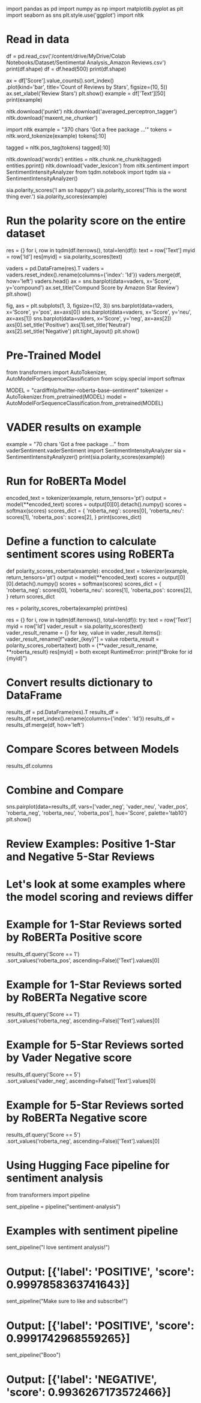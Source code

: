 import pandas as pd
import numpy as np
import matplotlib.pyplot as plt
import seaborn as sns
plt.style.use('ggplot')
import nltk

# Read in data
df = pd.read_csv('/content/drive/MyDrive/Colab Notebooks/Dataset/Sentimental Analysis_Amazon Reviews.csv')
print(df.shape)
df = df.head(500)
print(df.shape)

ax = df['Score'].value_counts().sort_index() \
    .plot(kind='bar',
          title='Count of Reviews by Stars',
          figsize=(10, 5))
ax.set_xlabel('Review Stars')
plt.show()
example = df['Text'][50]
print(example)

nltk.download('punkt')
nltk.download('averaged_perceptron_tagger')
nltk.download('maxent_ne_chunker')

import nltk
example = "370 chars 'Got a free package …'"
tokens = nltk.word_tokenize(example)
tokens[:10]

tagged = nltk.pos_tag(tokens)
tagged[:10]

nltk.download('words')
entities = nltk.chunk.ne_chunk(tagged)
entities.pprint()
nltk.download('vader_lexicon')
from nltk.sentiment import SentimentIntensityAnalyzer
from tqdm.notebook import tqdm
sia = SentimentIntensityAnalyzer()

sia.polarity_scores('I am so happy!')
sia.polarity_scores('This is the worst thing ever.')
sia.polarity_scores(example)

# Run the polarity score on the entire dataset
res = {}
for i, row in tqdm(df.iterrows(), total=len(df)):
    text = row['Text']
    myid = row['Id']
    res[myid] = sia.polarity_scores(text)

vaders = pd.DataFrame(res).T
vaders = vaders.reset_index().rename(columns={'index': 'Id'})
vaders.merge(df, how='left')
vaders.head()
ax = sns.barplot(data=vaders, x='Score', y='compound')
ax.set_title('Compund Score by Amazon Star Review')
plt.show()

fig, axs = plt.subplots(1, 3, figsize=(12, 3))
sns.barplot(data=vaders, x='Score', y='pos', ax=axs[0])
sns.barplot(data=vaders, x='Score', y='neu', ax=axs[1])
sns.barplot(data=vaders, x='Score', y='neg', ax=axs[2])
axs[0].set_title('Positive')
axs[1].set_title('Neutral')
axs[2].set_title('Negative')
plt.tight_layout()
plt.show()

# Pre-Trained Model
from transformers import AutoTokenizer, AutoModelForSequenceClassification
from scipy.special import softmax

MODEL = "cardiffnlp/twitter-roberta-base-sentiment"
tokenizer = AutoTokenizer.from_pretrained(MODEL)
model = AutoModelForSequenceClassification.from_pretrained(MODEL)

# VADER results on example
example = "70 chars 'Got a free package ..."
from vaderSentiment.vaderSentiment import SentimentIntensityAnalyzer
sia = SentimentIntensityAnalyzer()
print(sia.polarity_scores(example))

# Run for RoBERTa Model
encoded_text = tokenizer(example, return_tensors='pt')
output = model(**encoded_text)
scores = output[0][0].detach().numpy()
scores = softmax(scores)
scores_dict = {
    'roberta_neg': scores[0],
    'roberta_neu': scores[1],
    'roberta_pos': scores[2],
}
print(scores_dict)

# Define a function to calculate sentiment scores using RoBERTa
def polarity_scores_roberta(example):
    encoded_text = tokenizer(example, return_tensors='pt')
    output = model(**encoded_text)
    scores = output[0][0].detach().numpy()
    scores = softmax(scores)
    scores_dict = {
        'roberta_neg': scores[0],
        'roberta_neu': scores[1],
        'roberta_pos': scores[2],
    }
    return scores_dict

res = polarity_scores_roberta(example)
print(res)

res = {}
for i, row in tqdm(df.iterrows(), total=len(df)):
    try:
        text = row['Text']
        myid = row['Id']
        vader_result = sia.polarity_scores(text)
        vader_result_rename = {}
        for key, value in vader_result.items():
            vader_result_rename[f"vader_{key}"] = value
        roberta_result = polarity_scores_roberta(text)
        both = {**vader_result_rename, **roberta_result}
        res[myid] = both
    except RuntimeError:
        print(f"Broke for id {myid}")

# Convert results dictionary to DataFrame
results_df = pd.DataFrame(res).T
results_df = results_df.reset_index().rename(columns={'index': 'Id'})
results_df = results_df.merge(df, how='left')

# Compare Scores between Models
results_df.columns

# Combine and Compare
sns.pairplot(data=results_df,
             vars=['vader_neg', 'vader_neu', 'vader_pos', 
                   'roberta_neg', 'roberta_neu', 'roberta_pos'],
             hue='Score',
             palette='tab10')
plt.show()

# Review Examples: Positive 1-Star and Negative 5-Star Reviews
# Let's look at some examples where the model scoring and reviews differ

# Example for 1-Star Reviews sorted by RoBERTa Positive score
results_df.query('Score == 1') \
    .sort_values('roberta_pos', ascending=False)['Text'].values[0]

# Example for 1-Star Reviews sorted by RoBERTa Negative score
results_df.query('Score == 1') \
    .sort_values('roberta_neg', ascending=False)['Text'].values[0]

# Example for 5-Star Reviews sorted by Vader Negative score
results_df.query('Score == 5') \
    .sort_values('vader_neg', ascending=False)['Text'].values[0]

# Example for 5-Star Reviews sorted by RoBERTa Negative score
results_df.query('Score == 5') \
    .sort_values('roberta_neg', ascending=False)['Text'].values[0]

# Using Hugging Face pipeline for sentiment analysis
from transformers import pipeline

sent_pipeline = pipeline("sentiment-analysis")

# Examples with sentiment pipeline
sent_pipeline("I love sentiment analysis!")
# Output: [{'label': 'POSITIVE', 'score': 0.9997858363741643}]

sent_pipeline("Make sure to like and subscribe!")
# Output: [{'label': 'POSITIVE', 'score': 0.9991742968559265}]

sent_pipeline("Booo")
# Output: [{'label': 'NEGATIVE', 'score': 0.9936267173572466}]
